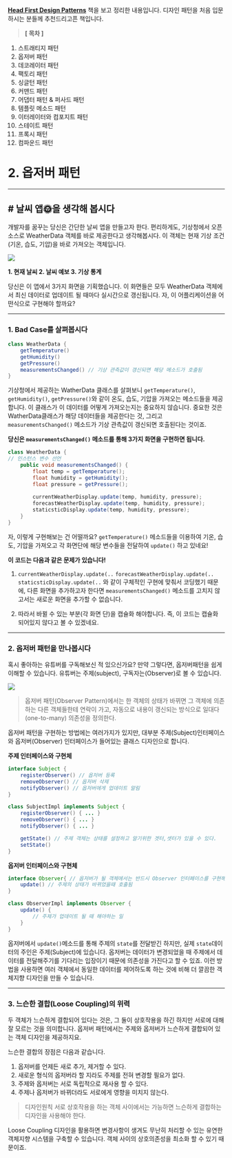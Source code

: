 [**Head First Design Patterns**](https://www.hanbit.co.kr/store/books/look.php?p_code=B9860513241) 책을 보고 정리한 내용입니다. 디자인 패턴을 처음 입문하시는 분들께 추천드리고픈 책입니다.


>**[ 목차 ]**
1. 스트래티지 패턴
2. 옵저버 패턴
3. 데코레이터 패턴
4. 팩토리 패턴
5. 싱글턴 패턴
6. 커맨드 패턴
7. 어댑터 패턴 & 퍼사드 패턴
8. 템플릿 메소드 패턴
9. 이터레이터와 컴포지트 패턴
10. 스테이트 패턴
11. 프록시 패턴
12. 컴파운드 패턴

# 2. 옵저버 패턴
---
## # 날씨 앱🌞을 생각해 봅시다
개발자를 꿈꾸는 당신은 간단한 날씨 앱을 만들고자 한다. 편리하게도, 기상청에서 오픈소스로 WeatherData 객체를 바로 제공한다고 생각해봅시다. 이 객체는 현재 기상 조건(기온, 습도, 기압)을 바로 가져오는 객체입니다.

![](https://images.velog.io/images/hanna2100/post/4f906070-4233-40d2-aeac-9e711e253283/20210118_223745.png)

**1. 현재 날씨
2. 날씨 예보
3. 기상 통계** 

당신은 이 앱에서 3가지 화면을 기획했습니다. 이 화면들은 모두 WeatherData 객체에서 최신 데이터로 업데이트 될 때마다 실시간으로 갱신됩니다. 자, 이 어플리케이션을 어떤식으로 구현해야 할까요?

---
### 1. Bad Case를 살펴봅시다

```java
class WeatherData {
	getTemperature()
	getHumidity()
	getPressure()
	measurementsChanged() // 기상 관측값이 갱신되면 해당 메소드가 호출됨
}
```
기상청에서 제공하는 WatherData 클래스를 살펴보니 `getTemperature()`, `getHumidity()`, `getPressure()`와 같이 온도, 습도, 기압을 가져오는 메소드들을 제공합니다. 이 클래스가 이 데이터를 어떻게 가져오는지는 중요하지 않습니다. 중요한 것은 WatherData클래스가 해당 데이터들을 제공한다는 것, 그리고 `measurementsChanged()` 메소드가 기상 관측값이 갱신되면 호출된다는 것이죠.

**당신은 `measurementsChanged()` 메소드를 통해 3가지 화면을 구현하면 됩니다.**


```java
class WeatherData {
// 인스턴스 변수 선언
	public void measurementsChanged() {
		float temp = getTemperature();
		float humidity = getHumidity();
		float pressure = getPressure();
    
		currentWeatherDisplay.update(temp, humidity, pressure);
		forecastWeatherDisplay.update(temp, humidity, pressure);
		staticsticDisplay.update(temp, humidity, pressure);
	}
}
```

자, 이렇게 구현해보는 건 어떨까요? `getTemperature()` 메소드들을 이용하여 기온, 습도, 기압을 가져오고 각 화면단에 해당 변수들을 전달하여 `update()` 하고 있네요!


**이 코드는 다음과 같은 문제가 있습니다!**

1. `currentWeatherDisplay.update(..`
`forecastWeatherDisplay.update(..`
`staticsticDisplay.update(..` 와 같이 구체적인 구현에 맞춰서 코딩했기 때문에, 다른 화면을 추가하고자 한다면 `measurementsChanged()` 메소드를 고치지 않고서는 새로운 화면을 추가할 수 없습니다.

2. 따라서 바뀔 수 있는 부분(각 화면 단)을 캡슐화 해야합니다. 즉, 이 코드는 캡슐화 되어있지 않다고 볼 수 있겠네요.

---
### 2. 옵저버 패턴을 만나봅시다
혹시 좋아하는 유튜버를 구독해보신 적 있으신가요?
만약 그렇다면, 옵저버패턴을 쉽게 이해할 수 있습니다. 유튜버는 주제(subject), 구독자는(Observer)로 볼 수 있습니다.

![](https://images.velog.io/images/hanna2100/post/6a8c2db1-1f2a-49f5-919d-d046f4643aa8/20210118_232543.png)

> 옵저버 패턴(Observer Pattern)에서는 한 객체의 상태가 바뀌면 그 객체에 의존하는 다른 객체들한테 연락이 가고, 자동으로 내용이 갱신되는 방식으로 일대다(one-to-many) 의존성을 정의한다.

옵저버 패턴을 구현하는 방법에는 여러가지가 있지만, 대부분 주제(Subject)인터페이스와 옵저버(Observer) 인터페이스가 들어있는 클래스 디자인으로 합니다.

**주제 인터페이스와 구현체**
```java
interface Subject {
	registerObserver() // 옵저버 등록
	removeObserver() // 옵저버 삭제
	notifyObserver() // 옵저버에게 업데이트 알림
}

class SubjectImpl implements Subject {
	registerObserver() { ... }
	removeObserver() { ... }
	notifyObserver() { ... }

	getState() // 주제 객체는 상태를 설정하고 알기위한 겟터,셋터가 있을 수 있다.
	setState()
}
```

**옵저버 인터페이스와 구현체**
```java
interface Observer{ // 옵저버가 될 객체에서는 반드시 Observer 인터페이스를 구현해야함.
	update() // 주제의 상태가 바뀌었을때 호출됨
}

class ObserverImpl implements Observer {
	update() { 
		// 주제가 업데이트 될 때 해야하는 일
	}
}
```

옵저버에서 `update()`메소드를 통해 주제의 `state`를 전달받긴 하지만, 실제 `state`데이터의 주인은 주제(Subject)에 있습니다. 옵저버는 데이터가 변경되었을 때 주제에서 데이터를 전달해주기를 기다리는 입장이기 때문에 의존성을 가진다고 할 수 있죠. 이런 방법을 사용하면 여러 객체에서 동일한 데이터를 제어하도록 하는 것에 비해 더 깔끔한 객체지향 디자인을 만들 수 있습니다.

---
### 3. 느슨한 결합(Loose Coupling)의 위력
두 객체가 느슨하게 결합되어 있다는 것은, 그 둘이 상호작용을 하긴 하지만 서로에 대해 잘 모르는 것을 의미합니다. 옵저버 패턴에서는 주제와 옵저버가 느슨하게 결합되어 있는 객체 디자인을 제공하지요.

느슨한 결합의 장점은 다음과 같습니다.

1. 옵저버를 언제든 새로 추가, 제거할 수 있다.
2. 새로운 형식의 옵저버라 할 지라도 주제를 전혀 변경할 필요가 없다.
3. 주제와 옵저버는 서로 독립적으로 재사용 할 수 있다.
4. 주제나 옵저버가 바뀌더라도 서로에게 영향을 미치지 않는다.


> 디자인원칙
서로 상호작용을 하는 객체 사이에서는 가능하면 느슨하게 결합하는 디자인을 사용해야 한다.


Loose Coupling 디자인을 활용하면 변경사항이 생겨도 무난히 처리할 수 있는 유연한 객체지향 시스템을 구축할 수 있습니다. 객체 사이의 상호의존성을 최소화 할 수 있기 때문이죠.

